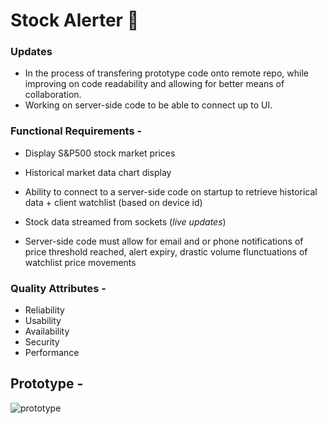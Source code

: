 # Stock Alerter 🔔
### Updates 
- In the process of transfering prototype code onto remote repo, 
while improving on code readability and allowing for better 
means of collaboration. 
- Working on server-side code to be able to connect up to UI. 
### Functional Requirements - 

* Display S&P500 stock market prices

* Historical market data chart display 

* Ability to connect to a server-side code on startup 
to retrieve historical data + client watchlist (based on device id)

* Stock data streamed from sockets (_live updates_)

* Server-side code must allow for email and or phone notifications 
of price threshold reached, alert expiry, drastic volume flunctuations of watchlist price movements
### Quality Attributes - 

* Reliability
* Usability 
* Availability
* Security
* Performance

## Prototype - 
![prototype](https://user-images.githubusercontent.com/92228287/165878259-c631dac3-9d8b-4490-97b9-5ac6d3eb489c.png)
